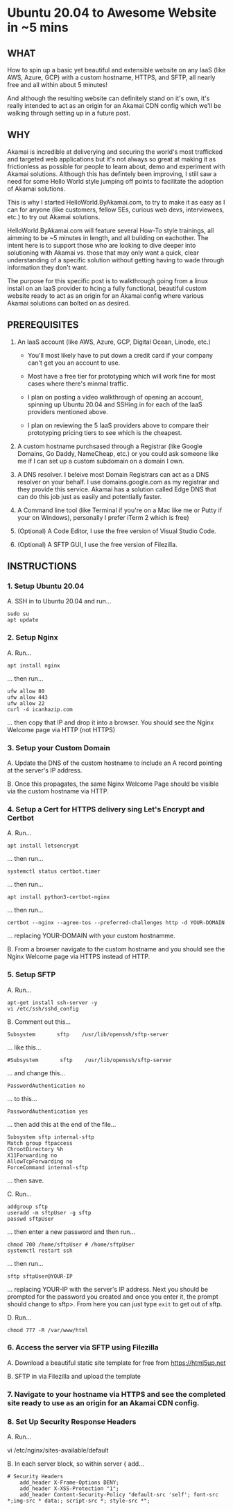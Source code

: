 # Ubuntu 20.04 to Awesome Website in ~5 mins 

## WHAT

How to spin up a basic yet beautiful and extensible website on any IaaS (like AWS, Azure, GCP) with a custom hostname, HTTPS, and SFTP, all nearly free and all within about 5 minutes!  

And although the resulting website can definitely stand on it's own, it's really intended to act as an origin for an Akamai CDN config which we'll be walking through setting up in a future post.

## WHY

Akamai is incredible at deliverying and securing the world's most trafficked and targeted web applications but it's not always so great at making it as frictionless as possible for people to learn about, demo and experiment with Akamai solutions.  Although this has defintely been improving, I still saw a need for some Hello World style jumping off points to facilitate the adoption of Akamai solutions.

This is why I started HelloWorld.ByAkamai.com, to try to make it as easy as I can for anyone (like customers, fellow SEs, curious web devs, interviewees, etc.) to try out Akamai solutions.

HelloWorld.ByAkamai.com will feature several How-To style trainings, all aimming to be ~5 minutes in length, and all building on eachother.  The intent here is to support those who are looking to dive deeper into solutioning with Akamai vs. those that may only want a quick, clear understanding of a specific solution without getting having to wade through information they don't want.

The purpose for this specific post is to walkthrough going from a linux install on an IaaS provider to hcing a fully functional, beautiful custom website ready to act as an origin for an Akamai config where various Akamai solutions can bolted on as desired.

## PREREQUISITES

1. An IaaS account (like AWS, Azure, GCP, Digital Ocean, Linode, etc.)  
  
    - You'll most likely have to put down a credit card if your company can't get you an account to use.
    
    - Most have a free tier for prototyping which will work fine for most cases where there's minmal traffic.
    
    - I plan on posting a video walkthrough of opening an account, spinning up Ubuntu 20.04 and SSHing in for each of the IaaS providers mentioned above.

    - I plan on reviewing the 5 IaaS providers above to compare their prototyping pricing tiers to see which is the cheapest.
 
2. A custom hostname purchsased through a Registrar (like Google Domains, Go Daddy, NameCheap, etc.) or you could ask someone like me if I can set up a custom subdomain on a domain I own.

3. A DNS resolver.  I beleive most Domain Registrars can act as a DNS resolver on your behalf.  I use domains.google.com as my registrar and they provide this service.  Akamai has a solution called Edge DNS that can do this job just as easily and potentially faster.

4. A Command line tool (like Terminal if you're on a Mac like me or Putty if your on Windows), personally I prefer iTerm 2 which is free)

5. (Optional) A Code Editor, I use the free version of Visual Studio Code.

6. (Optional) A SFTP GUI, I use the free version of Filezilla.

## INSTRUCTIONS

### 1. Setup Ubuntu 20.04

A. SSH in to Ubuntu 20.04 and run...
```
sudo su
apt update
```

### 2. Setup Nginx

A. Run...
```
apt install nginx
```
... then run...
```
ufw allow 80
ufw allow 443
ufw allow 22
curl -4 icanhazip.com
```
... then copy that IP and drop it into a browser.  You should see the Nginx Welcome page via HTTP (not HTTPS)

### 3. Setup your Custom Domain

A. Update the DNS of the custom hostname to include an A record pointing at the server's IP address.

B. Once this propagates, the same Nginx Welcome Page should be visible via the custom hostname via HTTP.

### 4. Setup a Cert for HTTPS delivery sing Let's Encrypt and Certbot

A. Run...
```
apt install letsencrypt
```
... then run...
```
systemctl status certbot.timer
```
... then run...
```
apt install python3-certbot-nginx
```
... then run...
```
certbot --nginx --agree-tos --preferred-challenges http -d YOUR-DOMAIN
```
... replacing YOUR-DOMAIN with your custom hostnamme.

B. From a browser navigate to the custom hostname and you should see the Nginx Welcome page via HTTPS instead of HTTP.

### 5. Setup SFTP 

A. Run...
```
apt-get install ssh-server -y
vi /etc/ssh/sshd_config
```

B. Comment out this...
```
Subsystem       sftp    /usr/lib/openssh/sftp-server
```
... like this...
```
#Subsystem       sftp    /usr/lib/openssh/sftp-server
```
... and change this...
```
PasswordAuthentication no
```
... to this...
```
PasswordAuthentication yes
```
... then add this at the end of the file...

```
Subsystem sftp internal-sftp
Match group ftpaccess
ChrootDirectory %h
X11Forwarding no
AllowTcpForwarding no
ForceCommand internal-sftp
```
... then save.

C. Run...
```
addgroup sftp
useradd -m sftpUser -g sftp
passwd sftpUser
```
... then enter a new password and then run...
```
chmod 700 /home/sftpUser # /home/sftpUser
systemctl restart ssh
```
... then run...
```
sftp sftpUser@YOUR-IP
```
... replacing YOUR-IP with the server's IP address.  Next you should be prompted for the password you created and once you enter it, the prompt should change to sftp>.  From here you can just type `exit` to get out of sftp.

D. Run...
```
chmod 777 -R /var/www/html  
```
  
### 6. Access the server via SFTP using Filezilla
  
A. Download a beautiful static site template for free from https://html5up.net

B. SFTP in via Filezilla and upload the template
  
### 7. Navigate to your hostname via HTTPS and see the completed site ready to use as an origin for an Akamai CDN config.

### 8. Set Up Security Response Headers

A. Run...

vi /etc/nginx/sites-available/default

B. In each server block, so within server { add...

    # Security Headers
        add_header X-Frame-Options DENY;
        add_header X-XSS-Protection "1";
        add_header Content-Security-Policy "default-src 'self'; font-src *;img-src * data:; script-src *; style-src *";
